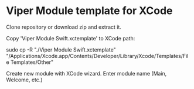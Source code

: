 # Viper Module template for XCode

Clone repository or download zip and extract it.

Copy 'Viper Module Swift.xctemplate' to XCode path:

sudo cp -R "./Viper Module Swift.xctemplate" "/Applications/Xcode.app/Contents/Developer/Library/Xcode/Templates/File Templates/Other"

Create new module with XCode wizard. Enter module name (Main, Welcome, etc.)

